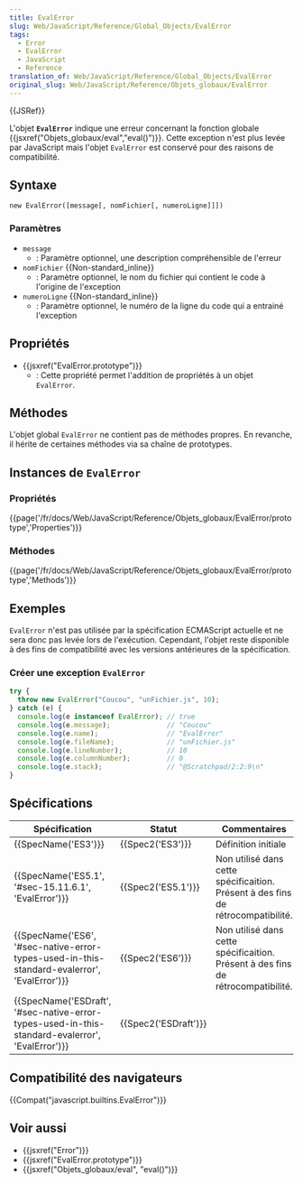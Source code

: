 ```yaml
---
title: EvalError
slug: Web/JavaScript/Reference/Global_Objects/EvalError
tags:
  - Error
  - EvalError
  - JavaScript
  - Reference
translation_of: Web/JavaScript/Reference/Global_Objects/EvalError
original_slug: Web/JavaScript/Reference/Objets_globaux/EvalError
---
```

{{JSRef}}

L'objet **`EvalError`** indique une erreur concernant la fonction globale {{jsxref("Objets_globaux/eval","eval()")}}. Cette exception n'est plus levée par JavaScript mais l'objet `EvalError` est conservé pour des raisons de compatibilité.

## Syntaxe

    new EvalError([message[, nomFichier[, numeroLigne]]])

### Paramètres

- `message`
  - : Paramètre optionnel, une description compréhensible de l'erreur
- `nomFichier` {{Non-standard_inline}}
  - : Paramètre optionnel, le nom du fichier qui contient le code à l'origine de l'exception
- `numeroLigne` {{Non-standard_inline}}
  - : Paramètre optionnel, le numéro de la ligne du code qui a entrainé l'exception

## Propriétés

- {{jsxref("EvalError.prototype")}}
  - : Cette propriété permet l'addition de propriétés à un objet `EvalError`.

## Méthodes

L'objet global `EvalError` ne contient pas de méthodes propres. En revanche, il hérite de certaines méthodes via sa chaîne de prototypes.

## Instances de `EvalError`

### Propriétés

{{page('/fr/docs/Web/JavaScript/Reference/Objets_globaux/EvalError/prototype','Properties')}}

### Méthodes

{{page('/fr/docs/Web/JavaScript/Reference/Objets_globaux/EvalError/prototype','Methods')}}

## Exemples

`EvalError` n'est pas utilisée par la spécification ECMAScript actuelle et ne sera donc pas levée lors de l'exécution. Cependant, l'objet reste disponible à des fins de compatibilité avec les versions antérieures de la spécification.

### Créer une exception `EvalError`

```js
try {
  throw new EvalError("Coucou", "unFichier.js", 10);
} catch (e) {
  console.log(e instanceof EvalError); // true
  console.log(e.message);              // "Coucou"
  console.log(e.name);                 // "EvalError"
  console.log(e.fileName);             // "unFichier.js"
  console.log(e.lineNumber);           // 10
  console.log(e.columnNumber);         // 0
  console.log(e.stack);                // "@Scratchpad/2:2:9\n"
}
```

## Spécifications

| Spécification                                                                                                                    | Statut                       | Commentaires                                                                     |
| -------------------------------------------------------------------------------------------------------------------------------- | ---------------------------- | -------------------------------------------------------------------------------- |
| {{SpecName('ES3')}}                                                                                                         | {{Spec2('ES3')}}         | Définition initiale                                                              |
| {{SpecName('ES5.1', '#sec-15.11.6.1', 'EvalError')}}                                                             | {{Spec2('ES5.1')}}     | Non utilisé dans cette spécificaition. Présent à des fins de rétrocompatibilité. |
| {{SpecName('ES6', '#sec-native-error-types-used-in-this-standard-evalerror', 'EvalError')}}         | {{Spec2('ES6')}}         | Non utilisé dans cette spécificaition. Présent à des fins de rétrocompatibilité. |
| {{SpecName('ESDraft', '#sec-native-error-types-used-in-this-standard-evalerror', 'EvalError')}} | {{Spec2('ESDraft')}} |                                                                                  |

## Compatibilité des navigateurs

{{Compat("javascript.builtins.EvalError")}}

## Voir aussi

- {{jsxref("Error")}}
- {{jsxref("EvalError.prototype")}}
- {{jsxref("Objets_globaux/eval", "eval()")}}
